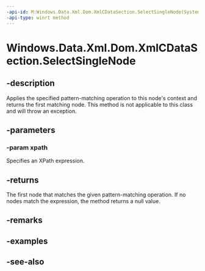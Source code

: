 ```yaml
---
-api-id: M:Windows.Data.Xml.Dom.XmlCDataSection.SelectSingleNode(System.String)
-api-type: winrt method
---
```


<!-- Method syntax
public Windows.Data.Xml.Dom.IXmlNode SelectSingleNode(System.String xpath)
-->

# Windows.Data.Xml.Dom.XmlCDataSection.SelectSingleNode

## -description
Applies the specified pattern-matching operation to this node's context and returns the first matching node. This method is not applicable to this class and will throw an exception.

## -parameters
### -param xpath
Specifies an XPath expression.

## -returns
The first node that matches the given pattern-matching operation. If no nodes match the expression, the method returns a null value.

## -remarks

## -examples

## -see-also
